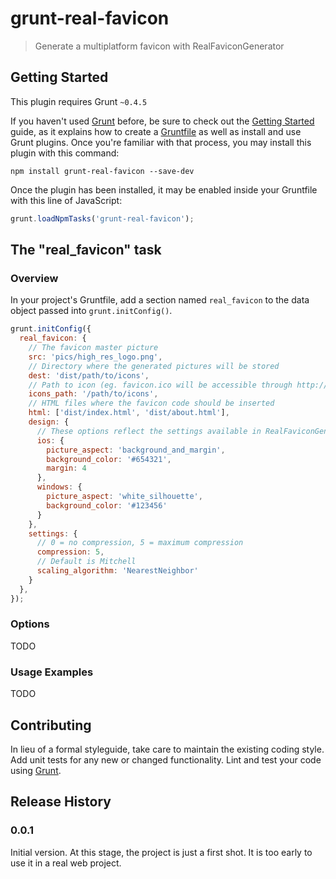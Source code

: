 # grunt-real-favicon

> Generate a multiplatform favicon with RealFaviconGenerator

## Getting Started
This plugin requires Grunt `~0.4.5`

If you haven't used [Grunt](http://gruntjs.com/) before, be sure to check out the [Getting Started](http://gruntjs.com/getting-started) guide, as it explains how to create a [Gruntfile](http://gruntjs.com/sample-gruntfile) as well as install and use Grunt plugins. Once you're familiar with that process, you may install this plugin with this command:

```shell
npm install grunt-real-favicon --save-dev
```

Once the plugin has been installed, it may be enabled inside your Gruntfile with this line of JavaScript:

```js
grunt.loadNpmTasks('grunt-real-favicon');
```

## The "real_favicon" task

### Overview
In your project's Gruntfile, add a section named `real_favicon` to the data object passed into `grunt.initConfig()`.

```js
grunt.initConfig({
  real_favicon: {
    // The favicon master picture
    src: 'pics/high_res_logo.png',
    // Directory where the generated pictures will be stored
    dest: 'dist/path/to/icons',
    // Path to icon (eg. favicon.ico will be accessible through http://mysite.com/path/to/icons/favicon.ico)
    icons_path: '/path/to/icons',
    // HTML files where the favicon code should be inserted
    html: ['dist/index.html', 'dist/about.html'],
    design: {
      // These options reflect the settings available in RealFaviconGenerator
      ios: {
        picture_aspect: 'background_and_margin',
        background_color: '#654321',
        margin: 4
      },
      windows: {
        picture_aspect: 'white_silhouette',
        background_color: '#123456'
      }
    },
    settings: {
      // 0 = no compression, 5 = maximum compression
      compression: 5,
      // Default is Mitchell
      scaling_algorithm: 'NearestNeighbor'
    }
  },
});
```

### Options

TODO

### Usage Examples

TODO

## Contributing
In lieu of a formal styleguide, take care to maintain the existing coding style. Add unit tests for any new or changed functionality. Lint and test your code using [Grunt](http://gruntjs.com/).

## Release History

### 0.0.1

Initial version. At this stage, the project is just a first shot. It is too early to use it in a real web project.

